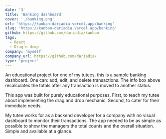 ```yaml
---
date: '3'
title: 'Banking dashboard'
cover: './banking.png'
url: 'https://kanban-dariadia.vercel.app/banking'
slug: 'https://kanban-dariadia.vercel.app/banking'
github: https://github.com/dariadia/kanban
tags: 
  - React 
  - Drag'n drop
company: 'myself'
company_url: https://github.com/dariadia/
type: 'project'
---
```


An educational project for one of my tutees, this is a sample banking dashboard. One can: add, edit, and delete transactions. The info box above recalculates the totals after any transaction is moved to another status. 

This app was built for purely educational purposes. First, to teach my tutee about implementing the drag and drop mechanic. Second, to cater for their immediate needs.

My tutee works for as a backend developer for a company with no visual dashboard to monitor their transactions. The app needed to be as simple as possible to show the managers the total counts and the overall situation. Simple and available at a glance.
